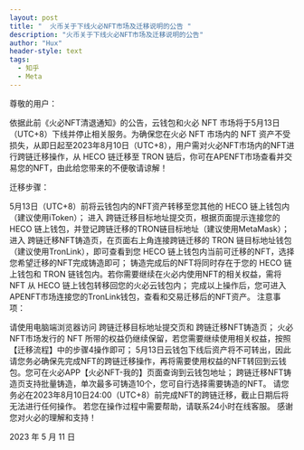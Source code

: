 ```yaml
---
layout: post
title: "  火币关于下线火必NFT市场及迁移说明的公告 "
description: "火币关于下线火必NFT市场及迁移说明的公告"
author: "Hux"
header-style: text
tags:
  - 知乎
  - Meta
---
```


尊敬的用户：

依据此前《火必NFT清退通知》的公告，云钱包和火必 NFT 市场将于5月13日（UTC+8）下线并停止相关服务。为确保您在火必 NFT 市场内的 NFT 资产不受损失，从即日起至2023年8月10日（UTC+8），用户需对火必NFT市场内的NFT进行跨链迁移操作，从 HECO 链迁移至 TRON 链后，你可在APENFT市场查看并交易您的NFT，由此给您带来的不便敬请谅解！

 

迁移步骤：

5月13日（UTC+8）前将云钱包内的NFT资产转移至您其他的 HECO 链上钱包内（建议使用iToken）；
进入 跨链迁移目标地址提交页，根据页面提示连接您的 HECO 链上钱包，并登记跨链迁移的TRON链目标地址（建议使用MetaMask）；
进入 跨链迁移NFT铸造页，在页面右上角连接跨链迁移的 TRON 链目标地址钱包（建议使用TronLink），即可查看到您 HECO 链上钱包内当前可迁移的NFT，选择您希望迁移的NFT完成铸造即可；
铸造完成后的NFT将同时存在于您的 HECO 链上钱包和 TRON 链钱包内。若你需要继续在火必内使用NFT的相关权益，需将 NFT 从 HECO 链上钱包转移回您的火必云钱包内；
完成以上操作后，您可进入 APENFT市场连接您的TronLink钱包，查看和交易迁移后的NFT资产。
注意事项：

请使用电脑端浏览器访问 跨链迁移目标地址提交页和 跨链迁移NFT铸造页；
火必NFT市场发行的 NFT 所带的权益仍继续保留，若您需要继续使用相关权益，按照【迁移流程】中的步骤4操作即可；
5月13日云钱包下线后资产将不可转出，因此请您务必确保先完成NFT的跨链迁移操作，再将需要使用权益的NFT转回到云钱包。您可在火必APP【火必NFT-我的】页面查询到云钱包地址；
跨链迁移NFT铸造页支持批量铸造，单次最多可铸造10个，您可自行选择需要铸造的NFT。
请您务必在2023年8月10日24:00（UTC+8）前完成NFT的跨链迁移，截止日期后将无法进行任何操作。
若您在操作过程中需要帮助，请联系24小时在线客服。
感谢您对火必的理解和支持！

 

2023 年 5 月 11 日
